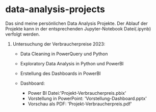 # data-analysis-projects

Das sind meine persönlichen Data Analysis Projekte. Der Ablauf der Projekte kann in der entsprechenden Jupyter-Notebook Datei(.ipynb) verfolgt werden.

1. Untersuchung der Verbraucherpreise 2023:
    * Data Cleaning in PowerQuery und Python
    * Exploratory Data Analysis in Python und PowerBI
    * Erstellung des Dashboards in PowerBI

    * Dashboard:
        * Power BI Datei:'Projekt-Verbraucherpreis.pbix'
        * Vorstellung in PowerPoint: 'Vorstellung-Dashboard.pptx'
        * Vorschau als PDF: 'Projekt-Verbraucherpreis.pdf'
